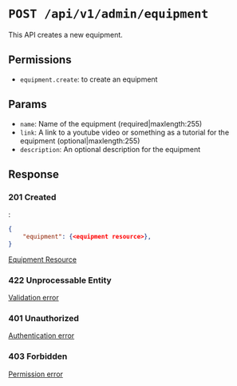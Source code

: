 # `POST /api/v1/admin/equipment`
This API creates a new equipment.


## Permissions

- `equipment.create`: to create an equipment

## Params

- `name`: Name of the equipment (required|maxlength:255)
- `link`: A link to a youtube video or something as a tutorial for the equipment (optional|maxlength:255)
- `description`: An optional description for the equipment

## Response

### 201 Created
:
```json
{
    "equipment": {<equipment resource>},
}
```

[Equipment Resource](../../resources/equipment.md)

### 422 Unprocessable Entity
 [Validation error](../../validation-errors.md)

### 401 Unauthorized
 [Authentication error](../../authentication-errors.md)

### 403 Forbidden
 [Permission error](../../permission-errors.md)
